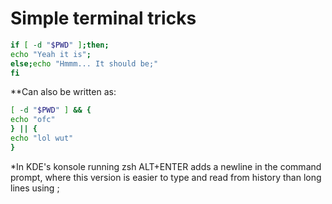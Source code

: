 # Simple terminal tricks

```bash
if [ -d "$PWD" ];then;
echo "Yeah it is";
else;echo "Hmmm... It should be;"
fi
```

**Can also be written as:

```bash
[ -d "$PWD" ] && {
echo "ofc"
} || {
echo "lol wut"
}
```
 
*In KDE's konsole running zsh ALT+ENTER adds a newline in the command prompt, where this version is easier to type and read from history than long lines using ;


